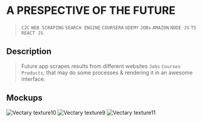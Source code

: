 # A PRESPECTIVE OF THE FUTURE
> `C2C` `WEB SCRAPING` `SEARCH ENGINE` `COURSERA` `UDEMY` `JOBs` `AMAZON` `NODE JS` `TS` `REACT JS`
## Description 
> Future app scrapes results from different websites `Jobs` `Courses` `Products`, that may do some processes & rendering it in an awesome interface.

## Mockups
![Vectary texture10](https://user-images.githubusercontent.com/46943991/148503443-e6bc2878-61e3-49ca-b090-4b11ed39a02e.png)
![Vectary texture9](https://user-images.githubusercontent.com/46943991/148503546-31898104-b93a-4c34-a450-72fde39796d7.png)
![Vectary texture11](https://user-images.githubusercontent.com/46943991/148503741-4e797b69-5f45-40a9-bc23-d4af1a19cdf8.png)
